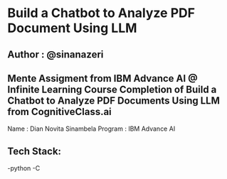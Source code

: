 # Build a Chatbot to Analyze PDF Document Using LLM
## Author : @sinanazeri

Mente Assigment from IBM Advance AI @ Infinite Learning
Course Completion of Build a Chatbot to Analyze PDF Documents  Using LLM from CognitiveClass.ai
---

Name : Dian Novita Sinambela
Program : IBM Advance AI

## Tech Stack:
-python
-C
